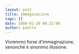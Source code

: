 ```yaml
---
layout: post
title: Immaginazione
tags: []
date: 2009-01-20 00:22:00
author: pietro
---
```

Vivremmo forse d'immaginazione,<br/>senonché è sinonimo illusione.
